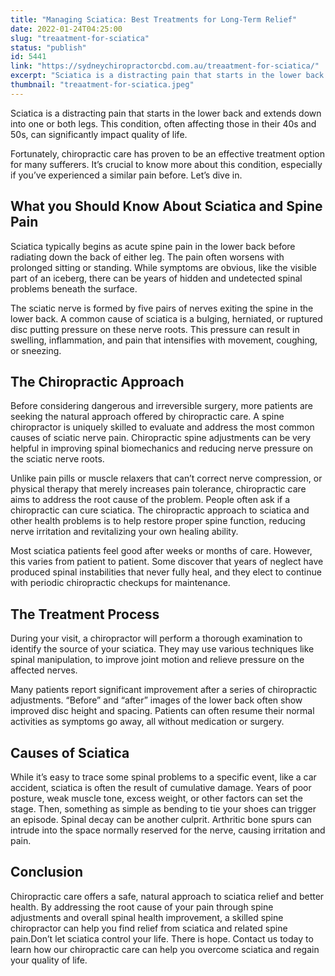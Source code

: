 ```yaml
---
title: "Managing Sciatica: Best Treatments for Long-Term Relief"
date: 2022-01-24T04:25:00
slug: "treaatment-for-sciatica"
status: "publish"
id: 5441
link: "https://sydneychiropractorcbd.com.au/treaatment-for-sciatica/"
excerpt: "Sciatica is a distracting pain that starts in the lower back and extends down into one or both legs. This condition, often affecting those in their 40s and 50s, can significantly impact quality of life. Fortunately, chiropractic care has proven to be an effective treatment option for many sufferers. It’s crucial to know more about […]"
thumbnail: "treaatment-for-sciatica.jpeg"
---
```


Sciatica is a distracting pain that starts in the lower back and extends down into one or both legs. This condition, often affecting those in their 40s and 50s, can significantly impact quality of life.

Fortunately, chiropractic care has proven to be an effective treatment option for many sufferers. It’s crucial to know more about this condition, especially if you’ve experienced a similar pain before. Let’s dive in.

## What you Should Know About Sciatica and Spine Pain

Sciatica typically begins as acute spine pain in the lower back before radiating down the back of either leg. The pain often worsens with prolonged sitting or standing. While symptoms are obvious, like the visible part of an iceberg, there can be years of hidden and undetected spinal problems beneath the surface.

The sciatic nerve is formed by five pairs of nerves exiting the spine in the lower back. A common cause of sciatica is a bulging, herniated, or ruptured disc putting pressure on these nerve roots. This pressure can result in swelling, inflammation, and pain that intensifies with movement, coughing, or sneezing.

## The Chiropractic Approach

Before considering dangerous and irreversible surgery, more patients are seeking the natural approach offered by chiropractic care. A spine chiropractor is uniquely skilled to evaluate and address the most common causes of sciatic nerve pain. Chiropractic spine adjustments can be very helpful in improving spinal biomechanics and reducing nerve pressure on the sciatic nerve roots.

Unlike pain pills or muscle relaxers that can’t correct nerve compression, or physical therapy that merely increases pain tolerance, chiropractic care aims to address the root cause of the problem. People often ask if a chiropractic can cure sciatica. The chiropractic approach to sciatica and other health problems is to help restore proper spine function, reducing nerve irritation and revitalizing your own healing ability.

Most sciatica patients feel good after weeks or months of care. However, this varies from patient to patient. Some discover that years of neglect have produced spinal instabilities that never fully heal, and they elect to continue with periodic chiropractic checkups for maintenance.

## The Treatment Process

During your visit, a chiropractor will perform a thorough examination to identify the source of your sciatica. They may use various techniques like spinal manipulation, to improve joint motion and relieve pressure on the affected nerves.

Many patients report significant improvement after a series of chiropractic adjustments. “Before” and “after” images of the lower back often show improved disc height and spacing. Patients can often resume their normal activities as symptoms go away, all without medication or surgery.

## Causes of Sciatica

While it’s easy to trace some spinal problems to a specific event, like a car accident, sciatica is often the result of cumulative damage. Years of poor posture, weak muscle tone, excess weight, or other factors can set the stage. Then, something as simple as bending to tie your shoes can trigger an episode. Spinal decay can be another culprit. Arthritic bone spurs can intrude into the space normally reserved for the nerve, causing irritation and pain.

## Conclusion

Chiropractic care offers a safe, natural approach to sciatica relief and better health. By addressing the root cause of your pain through spine adjustments and overall spinal health improvement, a skilled spine chiropractor can help you find relief from sciatica and related spine pain.Don’t let sciatica control your life. There is hope. Contact us today to learn how our chiropractic care can help you overcome sciatica and regain your quality of life.
